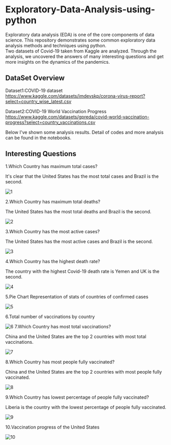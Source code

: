 # Exploratory-Data-Analysis-using-python
Exploratory data analysis (EDA) is one of the core components of data science. This repository demonstrates some common exploratory data analysis methods and techniques using python.  
Two datasets of Covid-19 taken from Kaggle are analyzed. Through the analysis, we uncovered the answers of many interesting questions and get more insights on the dynamics of the pandemics.

## DataSet Overview
Dataset1:COVID-19 dataset
https://www.kaggle.com/datasets/imdevskp/corona-virus-report?select=country_wise_latest.csv

Dataset2:COVID-19 World Vaccination Progress
https://www.kaggle.com/datasets/gpreda/covid-world-vaccination-progress?select=country_vaccinations.csv

Below I've shown some analysis results. Detail of codes and more analysis can be found in the notebooks.

## Interesting  Questions
1.Which Country has maximum total cases?

It's clear that the United States has the most total cases and Brazil is the second.

![1](https://user-images.githubusercontent.com/50339450/167235139-b60fac2c-6f15-48a0-97b2-0c7c59ba5fa0.png)

2.Which Country has maximum total deaths?

The United States has the most total deaths and Brazil is the second.

![2](https://user-images.githubusercontent.com/50339450/167235368-f59eca94-22a3-44a3-b620-ad3417dd2436.png)

3.Which Country has the most active cases?

The United States has the most active cases and Brazil is the second.

![3](https://user-images.githubusercontent.com/50339450/167235375-c0c58300-3e93-4602-aff2-b2b1c076934b.png)

4.Which Country has the highest death rate?

The country with the highest Covid-19 death rate is Yemen and UK is the second.

![4](https://user-images.githubusercontent.com/50339450/167235469-eaaf8d8a-bd5d-447d-8901-7eea2c6a5d67.png)

5.Pie Chart Representation of stats of countries of confirmed cases

![5](https://user-images.githubusercontent.com/50339450/167235497-f3407f67-929b-4267-986b-e818205c0551.png)

6.Total number of vaccinations by country

![6](https://user-images.githubusercontent.com/50339450/167235723-60071314-fa96-4950-80a3-66f2a7b2ce04.png)
7.Which Country has most total vaccinations?

China and the United States are the top 2 countries with most total vaccinations.

![7](https://user-images.githubusercontent.com/50339450/167235754-2fe2ec93-4b19-47b5-92c9-be729c34739e.png)

8.Which Country has most people fully vaccinated?

China and the United States are the top 2 countries with most people fully vaccinated.

![8](https://user-images.githubusercontent.com/50339450/167235768-7d67d555-6be3-4243-860d-c153e73fe644.png)

9.Which Country has lowest percentage of people fully vaccinated?

Liberia is the country with the lowest percentage of people fully vaccinated.

![9](https://user-images.githubusercontent.com/50339450/167235824-d4f48870-740e-4b35-b790-0a39d52f4885.png)

10.Vaccination progress of the United States

![10](https://user-images.githubusercontent.com/50339450/167235838-017a5a8b-053e-43eb-a9ec-0a9ccb230eda.png)




